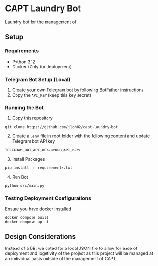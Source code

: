 # CAPT Laundry Bot

Laundry bot for the management of

## Setup

### Requirements

- Python 3.12
- Docker (Only for deployment)

### Telegram Bot Setup (Local)

1. Create your own Telegram bot by following [BotFather](https://t.me/BotFather) instructions
2. Copy the `API_KEY` (keep this key secret)

### Running the Bot

1. Copy this repository

```
git clone https://github.com/jloh02/capt-laundry-bot
```

2. Create a `.env` file in root folder with the following content and update Telegram bot API key

```
TELEGRAM_BOT_API_KEY=<YOUR_API_KEY>
```

3. Install Packages

```
pip install -r requirements.txt
```

4. Run Bot

```
python src/main.py
```

### Testing Deployment Configurations

Ensure you have docker installed

```
docker compose build
docker compose up -d
```

## Design Considerations

Instead of a DB, we opted for a local JSON file to allow for ease of deployment and logetivity of the project as this project will be managed at an individual basis outside of the management of CAPT
